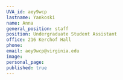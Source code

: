 ```yaml
---
UVA_id: aey9wcp
lastname: Yankoski
name: Anna
general_position: staff
position: Undergraduate Student Assistant
office: 216 Kerchof Hall
phone: 
email: aey9wcp@virginia.edu
image: 
personal_page:
published: true
---
```

